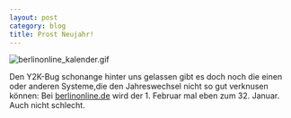 ```yaml
---
layout: post
category: blog
title: Prost Neujahr!
---
```


![berlinonline_kalender.gif](/images-blog/old-blogs/berlinonline_kalender.gif)

Den Y2K-Bug schonange hinter uns gelassen gibt es doch noch die einen oder anderen Systeme,die den Jahreswechsel nicht so gut verknusen können: Bei [berlinonline.de](http://www.berlinonline.de/tip/kalender/.bin/index.php/party/suchmaske/index.html) wird der 1. Februar mal eben zum 32. Januar. Auch nicht schlecht.

